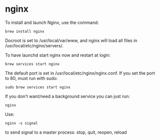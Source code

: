 # nginx

To install and launch Nginx, use the command:

```
brew install nginx
```

Docroot is set to /usr/local/var/www, and nginx will load all files in /usr/local/etc/nginx/servers/.

To have launchd start nginx now and restart at login:

```
brew services start nginx
```
The default port is set in /usr/local/etc/nginx/nginx.conf. If you set the port to 80, must run with sudo:

```
sudo brew services start nginx
```

If you don't want/need a background service you can just run:

```
nginx
```

Use:

```
nginx -s signal     
```

to send signal to a master process: stop, quit, reopen, reload
